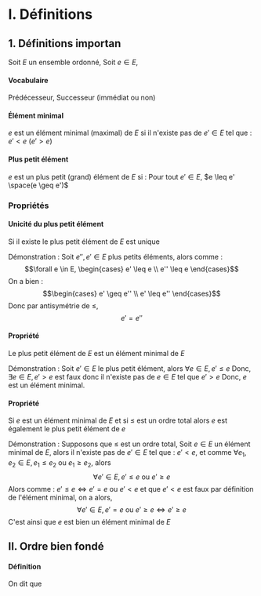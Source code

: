 # I. Définitions
## 1. Définitions importan
Soit $E$ un ensemble ordonné, 
Soit $e \in E$,
#### Vocabulaire
Prédécesseur, Successeur (immédiat ou non)

#### Élément minimal
$e$ est un élément minimal (maximal) de $E$ si il n'existe pas de $e'\in E$ tel que : $e' < e$ ($e'>e$)

#### Plus petit élément
$e$ est un plus petit (grand) élément de $E$ si : Pour tout $e' \in E$, $e \leq e' \space(e \geq e')$

### Propriétés
#### Unicité du plus petit élément
Si il existe le plus petit élément de $E$ est unique

Démonstration : 
Soit $e'', e' \in E$ plus petits éléments, alors comme : 
$$\forall e \in E, \begin{cases}
e' \leq e \\
e'' \leq e
\end{cases}$$
On a bien : 
$$\begin{cases}
e' \geq e''  \\
 e' \leq e''
\end{cases}$$
Donc par antisymétrie de $\leq$, 
$$e' = e''$$


#### Propriété
Le plus petit élément de $E$ est un élément minimal de $E$

Démonstration : 
Soit $e' \in E$ le plus petit élément, alors $\forall e \in E, e' \leq e$
Donc, $\exists e \in E, e' > e$ est faux donc il n'existe pas de $e \in E$ tel que $e' > e$ 
Donc, $e$ est un élément minimal. 

#### Propriété
Si $e$ est un élément minimal de $E$ et si $\leq$ est un ordre total alors $e$ est également le plus petit élément de $e$

Démonstration : 
Supposons que $\leq$ est un ordre total,
Soit $e \in E$ un élément minimal de $E$,
alors il n'existe pas de $e' \in E$ tel que : $e' < e$, 
et comme $\forall e_{1}, e_{2} \in E, e_{1} \leq e_{2} \text{ ou }e_{1} \geq e_{2}$, alors 
$$\forall e' \in E, e' \leq e \text{ ou } e' \geq e$$
Alors comme : $e' \leq e \Leftrightarrow e'=e \text{ ou } e'<e$ et que $e'<e$ est faux par définition de l'élément minimal, on a alors,
$$\forall e' \in E, e' = e \text{ ou } e' \geq e \Leftrightarrow e' \geq e$$
C'est ainsi que $e$ est bien un élément minimal de $E$

## II. Ordre bien fondé
#### Définition
On dit que 